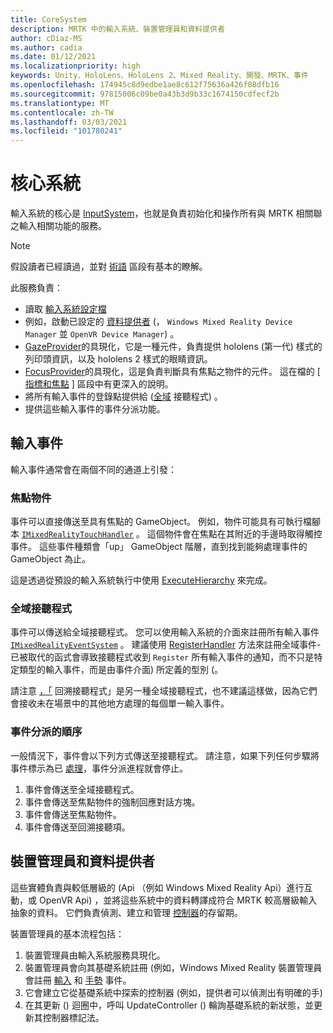 ```yaml
---
title: CoreSystem
description: MRTK 中的輸入系統、裝置管理員和資料提供者
author: cDiaz-MS
ms.author: cadia
ms.date: 01/12/2021
ms.localizationpriority: high
keywords: Unity、HoloLens、HoloLens 2、Mixed Reality、開發、MRTK、事件
ms.openlocfilehash: 174945c8d9edbe1ae8c612f75636a426f08dfb16
ms.sourcegitcommit: 97815006c09be0a43b3d9b33c1674150cdfecf2b
ms.translationtype: MT
ms.contentlocale: zh-TW
ms.lasthandoff: 03/03/2021
ms.locfileid: "101780241"
---
```

# <a name="core-system"></a>核心系統

輸入系統的核心是 [InputSystem](../../features/Input/Overview.md)，也就是負責初始化和操作所有與 MRTK 相關聯之輸入相關功能的服務。

> [!NOTE]
> 假設讀者已經讀過，並對 [術語](Terminology.md) 區段有基本的瞭解。

此服務負責：

- 讀取 [輸入系統設定檔](../../out-of-scope/MixedRealityConfigurationGuide.md#input-system-settings)
- 例如，啟動已設定的 [資料提供者](../../features/Input/InputProviders.md) (， `Windows Mixed Reality Device Manager` 並 `OpenVR Device Manager`) 。
- [GazeProvider](xref:Microsoft.MixedReality.Toolkit.Input.IMixedRealityGazeProvider)的具現化，它是一種元件，負責提供 hololens (第一代) 樣式的列印頭資訊，以及 hololens 2 樣式的眼睛資訊。
- [FocusProvider](xref:Microsoft.MixedReality.Toolkit.Input.IMixedRealityFocusProvider)的具現化，這是負責判斷具有焦點之物件的元件。 這在檔的 [ [指標和焦點](ControllersPointersAndFocus.md#pointers-and-focus) ] 區段中有更深入的說明。
- 將所有輸入事件的登錄點提供給 ([全域](#global-listeners) 接聽程式) 。
- 提供這些輸入事件的事件分派功能。

## <a name="input-events"></a>輸入事件

輸入事件通常會在兩個不同的通道上引發：

### <a name="objects-in-focus"></a>焦點物件

事件可以直接傳送至具有焦點的 GameObject。 例如，物件可能具有可執行檔腳本 [`IMixedRealityTouchHandler`](https://github.com/microsoft/MixedRealityToolkit-Unity/blob/mrtk_development/Assets/MixedRealityToolkit/Interfaces/InputSystem/Handlers/IMixedRealityHandTrackHandler.cs) 。
這個物件會在焦點在其附近的手邊時取得觸控事件。 這些事件種類會「up」 GameObject 階層，直到找到能夠處理事件的 GameObject 為止。

這是透過從預設的輸入系統執行中使用 [ExecuteHierarchy](https://docs.unity3d.com/ScriptReference/EventSystems.ExecuteEvents.ExecuteHierarchy.html) 來完成。

### <a name="global-listeners"></a>全域接聽程式

事件可以傳送給全域接聽程式。 您可以使用輸入系統的介面來註冊所有輸入事件 [`IMixedRealityEventSystem`](xref:Microsoft.MixedReality.Toolkit.IMixedRealityEventSystem) 。 建議使用 [RegisterHandler](xref:Microsoft.MixedReality.Toolkit.IMixedRealityEventSystem.RegisterHandler``1(IEventSystemHandler)) 方法來註冊全域事件-已被取代的函式會導致接聽程式收到 `Register` 所有輸入事件的通知，而不只是特定類型的輸入事件，而是由事件介面) 所定義的型別 (。

請注意 [，「](xref:Microsoft.MixedReality.Toolkit.Input.MixedRealityInputSystem.PushFallbackInputHandler(GameObject)) 回溯接聽程式」是另一種全域接聽程式，也不建議這樣做，因為它們會接收未在場景中的其他地方處理的每個單一輸入事件。

### <a name="order-of-event-dispatch"></a>事件分派的順序

一般情況下，事件會以下列方式傳送至接聽程式。 請注意，如果下列任何步驟將事件標示為已 [處理](https://docs.unity3d.com/ScriptReference/EventSystems.AbstractEventData-used.html)，事件分派進程就會停止。

1. 事件會傳送至全域接聽程式。
2. 事件會傳送至焦點物件的強制回應對話方塊。
3. 事件會傳送至焦點物件。
4. 事件會傳送至回溯接聽項。

## <a name="device-managers-and-data-providers"></a>裝置管理員和資料提供者

這些實體負責與較低層級的 (Api （例如 Windows Mixed Reality Api）進行互動，或 OpenVR Api) ，並將這些系統中的資料轉譯成符合 MRTK 較高層級輸入抽象的資料。 它們負責偵測、建立和管理 [控制器](ControllersPointersAndFocus.md#controllers)的存留期。

裝置管理員的基本流程包括：

1. 裝置管理員由輸入系統服務具現化。
2. 裝置管理員會向其基礎系統註冊 (例如，Windows Mixed Reality 裝置管理員會註冊 [輸入](../../features/Input/InputEvents.md) 和 [手勢](../../features/Input/Gestures.md#gesture-events) 事件。
3. 它會建立它從基礎系統中探索的控制器 (例如，提供者可以偵測出有明確的手) 
4. 在其更新 () 迴圈中，呼叫 UpdateController () 輪詢基礎系統的新狀態，並更新其控制器標記法。
